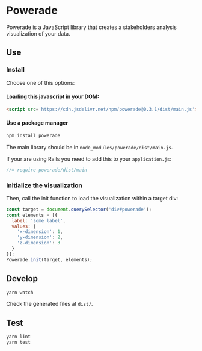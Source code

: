 # Powerade

Powerade is a JavaScript library that creates a stakeholders analysis visualization of your data.

## Use

### Install

Choose one of this options:

#### Loading this javascript in your DOM:

```html
<script src='https://cdn.jsdelivr.net/npm/powerade@0.3.1/dist/main.js'></script>
```

#### Use a package manager

```sh
npm install powerade
```

The main library should be in `node_modules/powerade/dist/main.js`.

If your are using Rails you need to add this to your `application.js`:

```javascript
//= require powerade/dist/main
```

### Initialize the visualization

Then, call the init function to load the visualization within a target div:

```javascript
const target = document.querySelector('div#powerade');
const elements = [{
  label: 'some label',
  values: {
    'x-dimension': 1,
    'y-dimension': 2,
    'z-dimension': 3
  }
}];
Powerade.init(target, elements);
```

## Develop

```sh
yarn watch
```

Check the generated files at `dist/`.

## Test

```sh
yarn lint
yarn test
```
